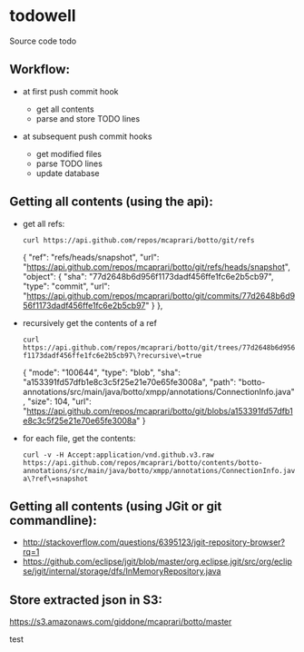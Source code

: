 todowell
========

Source code todo

## Workflow:

* at first push commit hook
  * get all contents
  * parse and store TODO lines

* at subsequent push commit hooks
  * get modified files
  * parse TODO lines
  * update database

## Getting all contents (using the api):

  * get all refs: 

	  `curl https://api.github.com/repos/mcaprari/botto/git/refs`

	  {
	    "ref": "refs/heads/snapshot",
	    "url": "https://api.github.com/repos/mcaprari/botto/git/refs/heads/snapshot",
	    "object": {
	      "sha": "77d2648b6d956f1173dadf456ffe1fc6e2b5cb97",
	      "type": "commit",
	      "url": "https://api.github.com/repos/mcaprari/botto/git/commits/77d2648b6d956f1173dadf456ffe1fc6e2b5cb97"
	    }
	  },

  * recursively get the contents of a ref

	  `curl https://api.github.com/repos/mcaprari/botto/git/trees/77d2648b6d956f1173dadf456ffe1fc6e2b5cb97\?recursive\=true`

	  {
	      "mode": "100644",
	      "type": "blob",
	      "sha": "a153391fd57dfb1e8c3c5f25e21e70e65fe3008a",
	      "path": "botto-annotations/src/main/java/botto/xmpp/annotations/ConnectionInfo.java",
	      "size": 104,
	      "url": "https://api.github.com/repos/mcaprari/botto/git/blobs/a153391fd57dfb1e8c3c5f25e21e70e65fe3008a"
	  }

  * for each file, get the contents:

  	`curl -v -H Accept:application/vnd.github.v3.raw https://api.github.com/repos/mcaprari/botto/contents/botto-annotations/src/main/java/botto/xmpp/annotations/ConnectionInfo.java\?ref\=snapshot`

## Getting all contents (using JGit or git commandline):

* http://stackoverflow.com/questions/6395123/jgit-repository-browser?rq=1
* https://github.com/eclipse/jgit/blob/master/org.eclipse.jgit/src/org/eclipse/jgit/internal/storage/dfs/InMemoryRepository.java


## Store extracted json in S3:

https://s3.amazonaws.com/giddone/mcaprari/botto/master

test







  
